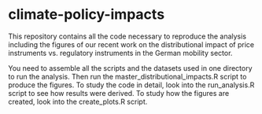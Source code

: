 # climate-policy-impacts
This repository contains all the code necessary to reproduce the analysis including the figures of our recent work on the distributional impact of price instruments vs. regulatory instruments in the German mobility sector.

You need to assemble all the scripts and the datasets used in one directory to run the analysis. Then run the master_distributional_impacts.R script to produce the figures. To study the code in detail, look into the run_analysis.R script to see how results were derived. To study how the figures are created, look into the create_plots.R script. 
